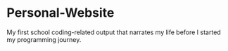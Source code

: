 # Personal-Website
My first school coding-related output that narrates my life before I started my programming journey.
